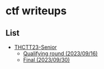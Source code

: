 # ctf writeups

## List

- [THCTT23-Senior](./list/thctt23/)
  - [Qualifying round (2023/09/16)](./list/thctt23/qualifying-round/)
  - [Final (2023/09/30)](./list/thctt23/final/)
